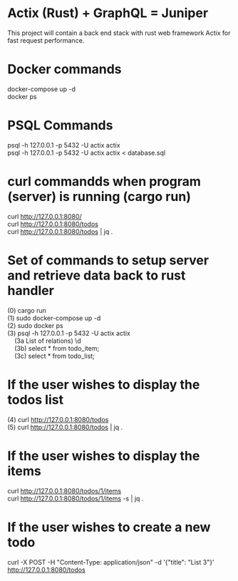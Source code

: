# Actix (Rust) + GraphQL = Juniper

This project will contain a back end stack with rust web framework Actix for fast request performance. 

# Docker commands
docker-compose up -d </br>
docker ps </br>

# PSQL Commands
psql -h 127.0.0.1 -p 5432 -U actix actix </br>
psql -h 127.0.0.1 -p 5432 -U actix actix < database.sql </br>

# curl commandds when program (server) is running (cargo run)
curl http://127.0.0.1:8080/ </br>
curl http://127.0.0.1:8080/todos </br>
curl http://127.0.0.1:8080/todos | jq . </br>


# Set of commands to setup server and retrieve data back to rust handler
(0) cargo run </br>
(1) sudo docker-compose up -d </br> 
(2) sudo docker ps </br>
(3) psql -h 127.0.0.1 -p 5432 -U actix actix </br>
    &nbsp;&nbsp;&nbsp; (3a List of relations)  \d  </br>
    &nbsp;&nbsp;&nbsp; (3b) select * from todo_item; </br>
    &nbsp;&nbsp;&nbsp; (3c) select * from todo_list; </br>

# If the user wishes to display the todos list
(4) curl http://127.0.0.1:8080/todos </br>
(5) curl http://127.0.0.1:8080/todos | jq . </br>


# If the user wishes to display the items 
curl http://127.0.0.1:8080/todos/1/items </br>
curl http://127.0.0.1:8080/todos/1/items -s | jq . </br>


# If the user wishes to create a new todo
curl -X POST -H "Content-Type: application/json" -d '{"title": "List 3"}' http://127.0.0.1:8080/todos </br>
